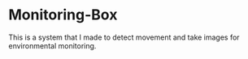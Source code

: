 # Monitoring-Box
This is a system that I made to detect movement and take images for environmental monitoring.

